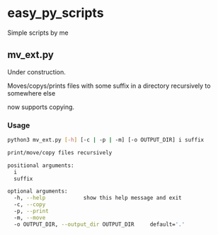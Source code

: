# easy_py_scripts
Simple scripts by me

## mv_ext.py

Under construction.

Moves/copys/prints files with some suffix in a directory recursively to somewhere else 

now supports copying.

### Usage

```bash
python3 mv_ext.py [-h] [-c | -p | -m] [-o OUTPUT_DIR] i suffix

print/move/copy files recursively

positional arguments:
  i
  suffix

optional arguments:
  -h, --help            show this help message and exit
  -c, --copy
  -p, --print
  -m, --move
  -o OUTPUT_DIR, --output_dir OUTPUT_DIR     default='.'

```
